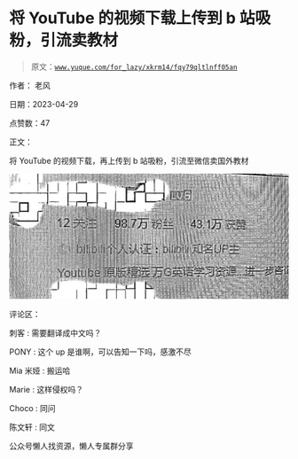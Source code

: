 # 将 YouTube 的视频下载上传到 b 站吸粉，引流卖教材

> 原文：[`www.yuque.com/for_lazy/xkrm14/fqy79qltlnff05an`](https://www.yuque.com/for_lazy/xkrm14/fqy79qltlnff05an)



<ne-text id="ucf810bd9">作者： 老风</ne-text>



<ne-text id="u240eaa1e">日期：2023-04-29</ne-text>



<ne-text id="uc4ac1d66">点赞数：</ne-text><ne-text id="uaeead839" ne-bold="true">47</ne-text>

<ne-hole id="u4d582cd3" data-lake-id="u4d582cd3"><ne-card data-card-name="hr" data-card-type="block" id="Z5QqL" data-event-boundary="card">

<ne-text id="u40b59835">正文：</ne-text>



<ne-text id="u0e3b8f8b">将 YouTube 的视频下载，再上传到 b 站吸粉，引流至微信卖国外教材</ne-text>



<ne-card data-card-name="image" data-card-type="inline" id="fzqoN" data-event-boundary="card">![](img/d8b7ad01689e509681582833ee7331ba.png)</ne-card>

<ne-hole id="u69e92281" data-lake-id="u69e92281"><ne-card data-card-name="hr" data-card-type="block" id="KbweP" data-event-boundary="card">

<ne-text id="ua9f11687">评论区：</ne-text>



<ne-text id="uaccdfb77">刺客 : 需要翻译成中文吗？</ne-text>



<ne-text id="u52fd4b31">PONY : 这个 up 是谁啊，可以告知一下吗，感激不尽</ne-text>



<ne-text id="uf4eac644">Mia 米娅 : 搬运哈</ne-text>



<ne-text id="uded00898">Marie : 这样侵权吗？</ne-text>



<ne-text id="uaccb75f6">Choco : 同问</ne-text>



<ne-text id="u07bde9f2">陈文轩 : 同文</ne-text>

<ne-hole id="u918fac7e" data-lake-id="u918fac7e"><ne-card data-card-name="hr" data-card-type="block" id="sTW2m" data-event-boundary="card">

<ne-text id="u8440957e">公众号懒人找资源，懒人专属群分享</ne-text>

</ne-card></ne-hole></ne-card></ne-hole></ne-card></ne-hole>